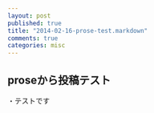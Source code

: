 ```yaml
---
layout: post
published: true
title: "2014-02-16-prose-test.markdown"
comments: true
categories: misc
---
```


## proseから投稿テスト

・テストです
